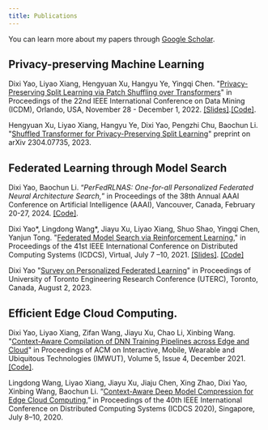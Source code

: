 ```yaml
---
title: Publications
---
```


You can learn more about my papers through [Google Scholar](https://scholar.google.hk/citations?user=6f5HCVAAAAAJ&hl=en&oi=ao).

## Privacy-preserving Machine Learning
Dixi Yao, Liyao Xiang, Hengyuan Xu, Hangyu Ye, Yingqi Chen. "[Privacy-Preserving Split Learning via Patch Shuffling over Transformers](https://ieeexplore.ieee.org/abstract/document/10027647)" in Proceedings of the 22nd IEEE International Conference on Data Mining (ICDM), Orlando, USA, November 28 - December 1, 2022. [[Slides]](https://dixiyao.github.io/assets/slides/PatchShuffle.key).[[Code]](https://github.com/dixiyao/PatchShuffling).

Hengyuan Xu, Liyao Xiang, Hangyu Ye, Dixi Yao, Pengzhi Chu, Baochun Li. "[Shuffled Transformer for Privacy-Preserving Split Learning](https://arxiv.org/abs/2304.07735)" preprint on arXiv 2304.07735, 2023.

## Federated Learning through Model Search
Dixi Yao, Baochun Li. “_PerFedRLNAS: One-for-all Personalized Federated Neural Architecture Search,_” in Proceedings of the 38th Annual AAAI Conference on Artificial Intelligence (AAAI), Vancouver, Canada, February 20-27, 2024. [[Code]](https://github.com/TL-System/plato/tree/main/examples/model_search/pfedrlnas).

Dixi Yao*, Lingdong Wang*, Jiayu Xu, Liyao Xiang, Shuo Shao, Yingqi Chen, Yanjun Tong. "[Federated Model Search via Reinforcement Learning](https://ieeexplore.ieee.org/document/9546522)," in Proceedings of the 41st IEEE International Conference on Distributed Computing Systems (ICDCS), Virtual, July 7 –10, 2021. [[Slides]](https://dixiyao.github.io/assets/slides/FedNas.pdf). [[Code]](https://github.com/TL-System/plato/tree/main/examples/model_search/fedrlnas)

Dixi Yao "[Survey on Personalized Federated Learning](assets/papers/1771.pdf)" in Proceedings of University of Toronto Engineering Research Conference (UTERC), Toronto, Canada, August 2, 2023.

## Efficient Edge Cloud Computing.
Dixi Yao, Liyao Xiang, Zifan Wang, Jiayu Xu, Chao Li, Xinbing Wang. "[Context-Aware Compilation of DNN Training Pipelines across Edge and Cloud](https://dl.acm.org/doi/10.1145/3494981)" in Proceedings of ACM on Interactive, Mobile, Wearable and Ubiquitous Technologies (IMWUT), Volume 5, Issue 4, December 2021. [[Code]](https://github.com/dixiyao/Context-Aware-Compilation-of-DNN-Training-Pipelines-across-Edge-and-Cloud).

Lingdong Wang, Liyao Xiang, Jiayu Xu, Jiaju Chen, Xing Zhao, Dixi Yao, Xinbing Wang, Baochun Li. “[Context-Aware Deep Model Compression for Edge Cloud Computing](/papers/lwang-icdcs20.pdf),” in Proceedings of the 40th IEEE International Conference on Distributed Computing Systems (ICDCS 2020), Singapore, July 8–10, 2020.
